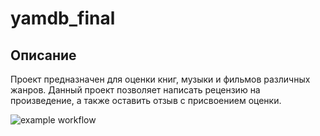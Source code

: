 # yamdb_final

## Описание

Проект предназначен для оценки книг, музыки и фильмов различных жанров. 
Данный проект позволяет написать рецензию на произведение, а также оставить отзыв с присвоением оценки.

![example workflow](https://github.com/zaariel91/yamdb_final/actions/workflows/yamdb_workflow.yml/badge.svg)
